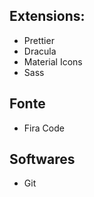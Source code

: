 ## Extensions:
- Prettier
- Dracula
- Material Icons
- Sass

## Fonte
- Fira Code

## Softwares
- Git
